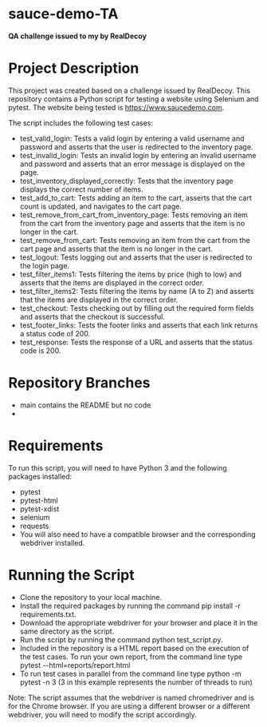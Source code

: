 # sauce-demo-TA
**QA challenge issued to my by RealDecoy**

# **Project Description**

This project was created based on a challenge issued by RealDecoy. This repository contains a Python script for testing a website using Selenium and pytest. The website being tested is https://www.saucedemo.com. 

The script includes the following test cases:

- test_valid_login: Tests a valid login by entering a valid username and password and asserts that the user is redirected to the inventory page.
- test_invalid_login: Tests an invalid login by entering an invalid username and password and asserts that an error message is displayed on the page.
- test_inventory_displayed_correctly: Tests that the inventory page displays the correct number of items.
- test_add_to_cart: Tests adding an item to the cart, asserts that the cart count is updated, and navigates to the cart page.
- test_remove_from_cart_from_inventory_page: Tests removing an item from the cart from the inventory page and asserts that the item is no longer in the cart.
- test_remove_from_cart: Tests removing an item from the cart from the cart page and asserts that the item is no longer in the cart.
- test_logout: Tests logging out and asserts that the user is redirected to the login page.
- test_filter_items1: Tests filtering the items by price (high to low) and asserts that the items are displayed in the correct order.
- test_filter_items2: Tests filtering the items by name (A to Z) and asserts that the items are displayed in the correct order.
- test_checkout: Tests checking out by filling out the required form fields and asserts that the checkout is successful.
- test_footer_links: Tests the footer links and asserts that each link returns a status code of 200.
- test_response: Tests the response of a URL and asserts that the status code is 200.

# **Repository Branches**
- main contains the README but no code
- <insert>

# **Requirements**
To run this script, you will need to have Python 3 and the following packages installed:

- pytest
- pytest-html
- pytest-xdist
- selenium
- requests
- You will also need to have a compatible browser and the corresponding webdriver installed.

# **Running the Script**

- Clone the repository to your local machine.
- Install the required packages by running the command pip install -r requirements.txt.
- Download the appropriate webdriver for your browser and place it in the same directory as the script.
- Run the script by running the command python test_script.py.
- Included in the repository is a HTML report based on the execution of the test cases. To run your own report, from the command line type pytest --html=reports/report.html
- To run test cases in parallel from the command line type python -m pytest -n 3 (3 in this example represents the number of threads to run)


Note: The script assumes that the webdriver is named chromedriver and is for the Chrome browser. If you are using a different browser or a different webdriver, you will need to modify the script accordingly.
